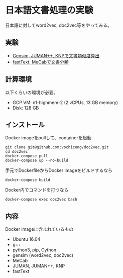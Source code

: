 # 日本語文書処理の実験

日本語に対してword2vec, doc2vec等をやってみる。

## 実験

- [Gensim, JUMAN++, KNPで文書類似度算出](notebooks/Gensim.ipynb)
- [fastText, MeCabで文書分類](notebooks/fastText.ipynb)

## 計算環境

以下くらいの環境が必要。

- GCP VM: n1-highmem-2 (2 vCPUs, 13 GB memory)
- Disk: 128 GB

## インストール

Docker imageをpullして、containerを起動

    git clone git@github.com:vochicong/doc2vec.git
    cd doc2vec
    docker-compose pull
    docker-compose up --no-build

手元でDockerfileからDocker imageをビルドするなら

    docker-compose build

Docker内でコマンドを打つなら

    docker-compose exec doc2vec bash

## 内容

Docker imageに含まれているもの

- Ubuntu 16.04
- g++
- python3, pip, Cython
- gensim (word2vec, doc2vec)
- MeCab
- JUMAN, JUMAN++, KNP
- fastText
